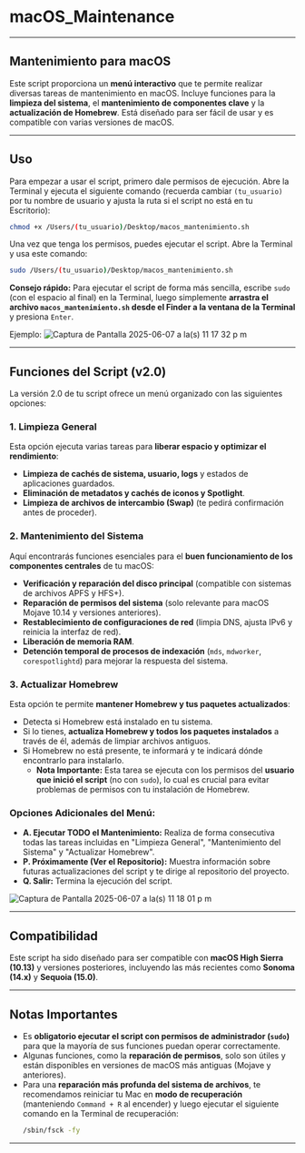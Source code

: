 # macOS_Maintenance

---

## Mantenimiento para macOS

Este script proporciona un **menú interactivo** que te permite realizar diversas tareas de mantenimiento en macOS. Incluye funciones para la **limpieza del sistema**, el **mantenimiento de componentes clave** y la **actualización de Homebrew**. Está diseñado para ser fácil de usar y es compatible con varias versiones de macOS.

---

## Uso

Para empezar a usar el script, primero dale permisos de ejecución. Abre la Terminal y ejecuta el siguiente comando (recuerda cambiar `(tu_usuario)` por tu nombre de usuario y ajusta la ruta si el script no está en tu Escritorio):

```sh
chmod +x /Users/(tu_usuario)/Desktop/macos_mantenimiento.sh
```

Una vez que tenga los permisos, puedes ejecutar el script. Abre la Terminal y usa este comando:

```sh
sudo /Users/(tu_usuario)/Desktop/macos_mantenimiento.sh
```

**Consejo rápido:** Para ejecutar el script de forma más sencilla, escribe `sudo ` (con el espacio al final) en la Terminal, luego simplemente **arrastra el archivo `macos_mantenimiento.sh` desde el Finder a la ventana de la Terminal** y presiona `Enter`.


Ejemplo:
![Captura de Pantalla 2025-06-07 a la(s) 11 17 32 p m](https://github.com/user-attachments/assets/6048be04-e1fa-41cb-af15-709319994834)

---

## Funciones del Script (v2.0)

La versión 2.0 de tu script ofrece un menú organizado con las siguientes opciones:

### 1. Limpieza General
Esta opción ejecuta varias tareas para **liberar espacio y optimizar el rendimiento**:
* **Limpieza de cachés de sistema, usuario, logs** y estados de aplicaciones guardados.
* **Eliminación de metadatos y cachés de iconos y Spotlight**.
* **Limpieza de archivos de intercambio (Swap)** (te pedirá confirmación antes de proceder).

### 2. Mantenimiento del Sistema
Aquí encontrarás funciones esenciales para el **buen funcionamiento de los componentes centrales** de tu macOS:
* **Verificación y reparación del disco principal** (compatible con sistemas de archivos APFS y HFS+).
* **Reparación de permisos del sistema** (solo relevante para macOS Mojave 10.14 y versiones anteriores).
* **Restablecimiento de configuraciones de red** (limpia DNS, ajusta IPv6 y reinicia la interfaz de red).
* **Liberación de memoria RAM**.
* **Detención temporal de procesos de indexación** (`mds`, `mdworker`, `corespotlightd`) para mejorar la respuesta del sistema.

### 3. Actualizar Homebrew
Esta opción te permite **mantener Homebrew y tus paquetes actualizados**:
* Detecta si Homebrew está instalado en tu sistema.
* Si lo tienes, **actualiza Homebrew y todos los paquetes instalados** a través de él, además de limpiar archivos antiguos.
* Si Homebrew no está presente, te informará y te indicará dónde encontrarlo para instalarlo.
    * **Nota Importante:** Esta tarea se ejecuta con los permisos del **usuario que inició el script** (no con `sudo`), lo cual es crucial para evitar problemas de permisos con tu instalación de Homebrew.

### Opciones Adicionales del Menú:
* **A. Ejecutar TODO el Mantenimiento:** Realiza de forma consecutiva todas las tareas incluidas en "Limpieza General", "Mantenimiento del Sistema" y "Actualizar Homebrew".
* **P. Próximamente (Ver el Repositorio):** Muestra información sobre futuras actualizaciones del script y te dirige al repositorio del proyecto.
* **Q. Salir:** Termina la ejecución del script.

![Captura de Pantalla 2025-06-07 a la(s) 11 18 01 p m](https://github.com/user-attachments/assets/de2fe36e-8883-4572-b491-63ba793560fc)


---

## Compatibilidad

Este script ha sido diseñado para ser compatible con **macOS High Sierra (10.13)** y versiones posteriores, incluyendo las más recientes como **Sonoma (14.x)** y **Sequoia (15.0)**.

---

## Notas Importantes

* Es **obligatorio ejecutar el script con permisos de administrador (`sudo`)** para que la mayoría de sus funciones puedan operar correctamente.
* Algunas funciones, como la **reparación de permisos**, solo son útiles y están disponibles en versiones de macOS más antiguas (Mojave y anteriores).
* Para una **reparación más profunda del sistema de archivos**, te recomendamos reiniciar tu Mac en **modo de recuperación** (manteniendo `Command + R` al encender) y luego ejecutar el siguiente comando en la Terminal de recuperación:
    ```sh
    /sbin/fsck -fy
    ```

---
```
